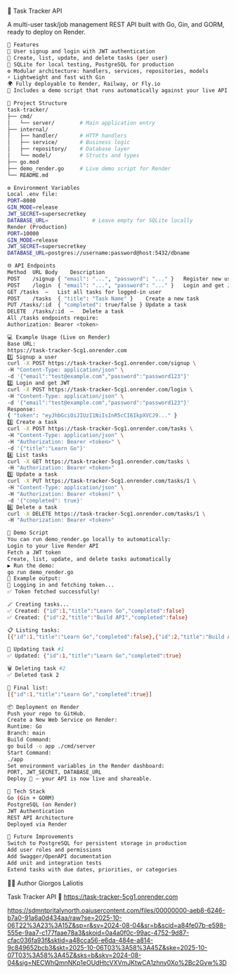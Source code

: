 📝 Task Tracker API

A multi-user task/job management REST API built with Go, Gin, and GORM, ready to deploy on Render.
```bash
🚀 Features
🔐 User signup and login with JWT authentication
🧩 Create, list, update, and delete tasks (per user)
💾 SQLite for local testing, PostgreSQL for production
⚙️ Modular architecture: handlers, services, repositories, models
⚡ Lightweight and fast with Gin
🌍 Fully deployable to Render, Railway, or Fly.io
🧪 Includes a demo script that runs automatically against your live API
```

```bash
📂 Project Structure
task-tracker/
├── cmd/
│   └── server/        # Main application entry
├── internal/
│   ├── handler/       # HTTP handlers
│   ├── service/       # Business logic
│   ├── repository/    # Database layer
│   └── model/         # Structs and types
├── go.mod
├── demo_render.go     # Live demo script for Render
└── README.md
```
```bash
⚙️ Environment Variables
Local .env file:
PORT=8080
GIN_MODE=release
JWT_SECRET=supersecretkey
DATABASE_URL=              # Leave empty for SQLite locally
Render (Production)
PORT=10000
GIN_MODE=release
JWT_SECRET=supersecretkey
DATABASE_URL=postgres://username:password@host:5432/dbname
```
```bash
🌐 API Endpoints
Method	URL	Body	Description
POST	/signup	{ "email": "...", "password": "..." }	Register new user
POST	/login	{ "email": "...", "password": "..." }	Login and get JWT token
GET	/tasks	—	List all tasks for logged-in user
POST	/tasks	{ "title": "Task Name" }	Create a new task
PUT	/tasks/:id	{ "completed": true/false }	Update a task
DELETE	/tasks/:id	—	Delete a task
All /tasks endpoints require:
Authorization: Bearer <token>
```
```bash
💻 Example Usage (Live on Render)
Base URL:
https://task-tracker-5cg1.onrender.com
1️⃣ Signup a user
curl -X POST https://task-tracker-5cg1.onrender.com/signup \
-H "Content-Type: application/json" \
-d '{"email":"test@example.com","password":"password123"}'
2️⃣ Login and get JWT
curl -X POST https://task-tracker-5cg1.onrender.com/login \
-H "Content-Type: application/json" \
-d '{"email":"test@example.com","password":"password123"}'
Response:
{ "token": "eyJhbGciOiJIUzI1NiIsInR5cCI6IkpXVCJ9..." }
3️⃣ Create a task
curl -X POST https://task-tracker-5cg1.onrender.com/tasks \
-H "Content-Type: application/json" \
-H "Authorization: Bearer <token>" \
-d '{"title":"Learn Go"}'
4️⃣ List tasks
curl -X GET https://task-tracker-5cg1.onrender.com/tasks \
-H "Authorization: Bearer <token>"
5️⃣ Update a task
curl -X PUT https://task-tracker-5cg1.onrender.com/tasks/1 \
-H "Content-Type: application/json" \
-H "Authorization: Bearer <token)" \
-d '{"completed": true}'
6️⃣ Delete a task
curl -X DELETE https://task-tracker-5cg1.onrender.com/tasks/1 \
-H "Authorization: Bearer <token>"
```
```bash
🧪 Demo Script
You can run demo_render.go locally to automatically:
Login to your live Render API
Fetch a JWT token
Create, list, update, and delete tasks automatically
▶️ Run the demo:
go run demo_render.go
🧠 Example output:
🔑 Logging in and fetching token...
✅ Token fetched successfully!
```
```bash
🪄 Creating tasks...
✅ Created: {"id":1,"title":"Learn Go","completed":false}
✅ Created: {"id":2,"title":"Build API","completed":false}

📋 Listing tasks:
[{"id":1,"title":"Learn Go","completed":false},{"id":2,"title":"Build API","completed":false}]

🔁 Updating task #1
✅ Updated: {"id":1,"title":"Learn Go","completed":true}

🗑 Deleting task #2
✅ Deleted task 2

🏁 Final list:
[{"id":1,"title":"Learn Go","completed":true}]
```
```bash
📦 Deployment on Render
Push your repo to GitHub.
Create a New Web Service on Render:
Runtime: Go
Branch: main
Build Command:
go build -o app ./cmd/server
Start Command:
./app
Set environment variables in the Render dashboard:
PORT, JWT_SECRET, DATABASE_URL
Deploy 🚀 — your API is now live and shareable.

🧰 Tech Stack
Go (Gin + GORM)
PostgreSQL (on Render)
JWT Authentication
REST API Architecture
Deployed via Render

🧪 Future Improvements
Switch to PostgreSQL for persistent storage in production
Add user roles and permissions
Add Swagger/OpenAPI documentation
Add unit and integration tests
Extend tasks with due dates, priorities, or categories
```
🧑‍💻 Author
Giorgos Laliotis

Task Tracker API
🔗 https://task-tracker-5cg1.onrender.com

https://sdmntpritalynorth.oaiusercontent.com/files/00000000-aeb8-6246-b7a0-91a6a0d434aa/raw?se=2025-10-06T22%3A23%3A15Z&sp=r&sv=2024-08-04&sr=b&scid=a84fe07b-e598-555e-9aa7-c177faae78a3&skoid=0a4a0f0c-99ac-4752-9d87-cfac036fa93f&sktid=a48cca56-e6da-484e-a814-9c849652bcb3&skt=2025-10-06T03%3A58%3A45Z&ske=2025-10-07T03%3A58%3A45Z&sks=b&skv=2024-08-04&sig=NECWhQmnNKp1eOUdHtcVXVmJKtwCA1zhny0Xo%2Bc2Gyw%3D
